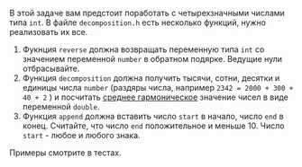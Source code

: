 В этой задаче вам предстоит поработать с четырехзначными числами типа `int`. В файле `decomposition.h` есть несколько функций, нужно реализовать их все.

1. Фукнция `reverse` должна возвращать переменную типа `int` со значением переменной `number` в обратном подярке. Ведущие нули отбрасывайте.
2. Функция `decomposition` должна получить тысячи, сотни, десятки и единицы числа `number` (раздяры числа, например `2342 = 2000 + 300 + 40 + 2` ) и посчитать [среднее гармоническое](https://ru.wikipedia.org/wiki/%D0%A1%D1%80%D0%B5%D0%B4%D0%BD%D0%B5%D0%B5_%D0%B3%D0%B0%D1%80%D0%BC%D0%BE%D0%BD%D0%B8%D1%87%D0%B5%D1%81%D0%BA%D0%BE%D0%B5) значение чисел в виде переменной `double`.
3. Функция `append` должна вставить число `start` в начало, число `end` в конец. Считайте, что число `end` положительное и меньше 10. Число `start` - любое и любого знака.
    
Примеры смотрите в тестах. 